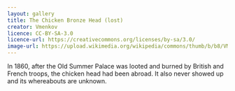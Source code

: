 ```yaml
---
layout: gallery
title: The Chicken Bronze Head (lost)
creator: Vmenkov
licence: CC-BY-SA-3.0
licence-url: https://creativecommons.org/licenses/by-sa/3.0/
image-url: https://upload.wikimedia.org/wikipedia/commons/thumb/b/b8/VM_Yuanmingyuan_Haiyantang_bronze_heads_4434.jpg/1200px-VM_Yuanmingyuan_Haiyantang_bronze_heads_4434.jpg
---
```


In 1860, after the Old Summer Palace was looted and burned by British and French troops, the chicken head had been abroad. It also never showed up and its whereabouts are unknown.